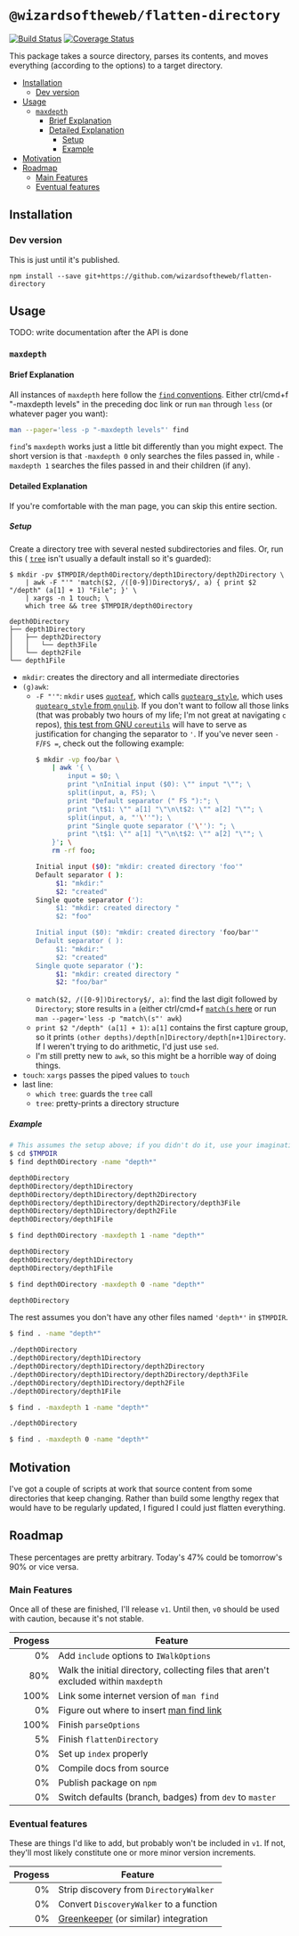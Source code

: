 # `@wizardsoftheweb/flatten-directory`

[![Build Status](https://travis-ci.org/wizardsoftheweb/flatten-directory.svg?branch=dev)](https://travis-ci.org/wizardsoftheweb/flatten-directory) [![Coverage Status](https://coveralls.io/repos/github/wizardsoftheweb/flatten-directory/badge.svg?branch=dev)](https://coveralls.io/github/wizardsoftheweb/flatten-directory?branch=dev)

This package takes a source directory, parses its contents, and moves everything (according to the options) to a target directory.

<!-- MarkdownTOC -->

- [Installation](#installation)
    - [Dev version](#devversion)
- [Usage](#usage)
    - [`maxdepth`](#maxdepth)
        - [Brief Explanation](#briefexplanation)
        - [Detailed Explanation](#detailedexplanation)
            - [Setup](#setup)
            - [Example](#example)
- [Motivation](#motivation)
- [Roadmap](#roadmap)
    - [Main Features](#mainfeatures)
    - [Eventual features](#eventualfeatures)

<!-- /MarkdownTOC -->


## Installation

### Dev version
This is just until it's published.

```
npm install --save git+https://github.com/wizardsoftheweb/flatten-directory
```

## Usage

TODO: write documentation after the API is done

### `maxdepth`
#### Brief Explanation

All instances of `maxdepth` here follow the [`find` conventions](http://man7.org/linux/man-pages/man1/find.1.html). Either ctrl/cmd+f "-maxdepth levels" in the preceding doc link or run `man` through `less` (or whatever pager you want):
```bash
man --pager='less -p "-maxdepth levels"' find
```
`find`'s `maxdepth` works just a little bit differently than you might expect. The short version is that `-maxdepth 0` only searches the files passed in, while `-maxdepth 1` searches the files passed in and their children (if any).

#### Detailed Explanation

If you're comfortable with the man page, you can skip this entire section.

##### Setup

Create a directory tree with several nested subdirectories and files. Or, run this ( [`tree`](https://linux.die.net/man/1/tree) isn't usually a default install so it's guarded):
```
$ mkdir -pv $TMPDIR/depth0Directory/depth1Directory/depth2Directory \
    | awk -F "'" 'match($2, /([0-9])Directory$/, a) { print $2 "/depth" (a[1] + 1) "File"; }' \
    | xargs -n 1 touch; \
    which tree && tree $TMPDIR/depth0Directory

depth0Directory
├── depth1Directory
│   ├── depth2Directory
│   │   └── depth3File
│   └── depth2File
└── depth1File
```
* `mkdir`: creates the directory and all intermediate directories
* `(g)awk`:
    * `-F "'"`: `mkdir` uses [`quoteaf`](https://github.com/coreutils/coreutils/blob/master/src/mkdir.c#L113), which calls [`quotearg_style`](https://github.com/coreutils/coreutils/blob/master/src/system.h#L780), which uses [`quotearg_style` from `gnulib`](https://github.com/coreutils/gnulib/blob/master/lib/quotearg.c#L290). If you don't want to follow all those links (that was probably two hours of my life; I'm not great at navigating `c` repos), [this test from GNU `coreutils`](https://github.com/coreutils/coreutils/blob/master/tests/mkdir/p-v.sh) will have to serve as justification for changing the separator to `'`. If you've never seen `-F`/`FS =`, check out the following example:
        ```bash
        $ mkdir -vp foo/bar \
            | awk '{ \
                input = $0; \
                print "\nInitial input ($0): \"" input "\""; \
                split(input, a, FS); \
                print "Default separator (" FS "):"; \
                print "\t$1: \"" a[1] "\"\n\t$2: \"" a[2] "\""; \
                split(input, a, "'\''"); \
                print "Single quote separator ('\''): "; \
                print "\t$1: \"" a[1] "\"\n\t$2: \"" a[2] "\""; \
            }'; \
            rm -rf foo;

        Initial input ($0): "mkdir: created directory 'foo'"
        Default separator ( ):
             $1: "mkdir:"
             $2: "created"
        Single quote separator ('):
             $1: "mkdir: created directory "
             $2: "foo"

        Initial input ($0): "mkdir: created directory 'foo/bar'"
        Default separator ( ):
             $1: "mkdir:"
             $2: "created"
        Single quote separator ('):
             $1: "mkdir: created directory "
             $2: "foo/bar"
        ```
    * `match($2, /([0-9])Directory$/, a)`: find the last digit followed by `Directory`; store results in `a` (either ctrl/cmd+f [`match(s` here](https://www.gnu.org/software/gawk/manual/html_node/String-Functions.html) or run `man --pager='less -p "match\(s"' awk`)
    * `print $2 "/depth" (a[1] + 1)`: `a[1]` contains the first capture group, so it prints `(other depths)/depth[n]Directory/depth[n+1]Directory`. If I weren't trying to do arithmetic, I'd just use `sed`.
    * I'm still pretty new to `awk`, so this might be a horrible way of doing things.
* `touch`: `xargs` passes the piped values to `touch`
* last line:
    * `which tree`: guards the `tree` call
    * `tree`: pretty-prints a directory structure

##### Example
```bash
# This assumes the setup above; if you didn't do it, use your imagination
$ cd $TMPDIR
$ find depth0Directory -name "depth*"

depth0Directory
depth0Directory/depth1Directory
depth0Directory/depth1Directory/depth2Directory
depth0Directory/depth1Directory/depth2Directory/depth3File
depth0Directory/depth1Directory/depth2File
depth0Directory/depth1File

$ find depth0Directory -maxdepth 1 -name "depth*"

depth0Directory
depth0Directory/depth1Directory
depth0Directory/depth1File

$ find depth0Directory -maxdepth 0 -name "depth*"

depth0Directory
```
The rest assumes you don't have any other files named `'depth*'` in `$TMPDIR`.
```bash
$ find . -name "depth*"

./depth0Directory
./depth0Directory/depth1Directory
./depth0Directory/depth1Directory/depth2Directory
./depth0Directory/depth1Directory/depth2Directory/depth3File
./depth0Directory/depth1Directory/depth2File
./depth0Directory/depth1File

$ find . -maxdepth 1 -name "depth*"

./depth0Directory

$ find . -maxdepth 0 -name "depth*"


```

## Motivation

I've got a couple of scripts at work that source content from some directories that keep changing. Rather than build some lengthy regex that would have to be regularly updated, I figured I could just flatten everything.

## Roadmap

These percentages are pretty arbitrary. Today's 47% could be tomorrow's 90% or vice versa.

### Main Features

Once all of these are finished, I'll release `v1`. Until then, `v0` should be used with caution, because it's not stable.

| Progess | Feature |
| ------: | ------- |
|      0% | Add `include` options to `IWalkOptions` |
|     80% | Walk the initial directory, collecting files that aren't excluded within `maxdepth` |
|    100% | Link some internet version of `man find` |
|      0% | Figure out where to insert [man find link](http://man7.org/linux/man-pages/man1/find.1.html) |
|    100% | Finish `parseOptions` |
|      5% | Finish `flattenDirectory` |
|      0% | Set up `index` properly |
|      0% | Compile docs from source |
|      0% | Publish package on `npm` |
|      0% | Switch defaults (branch, badges) from `dev` to `master` |

### Eventual features

These are things I'd like to add, but probably won't be included in `v1`. If not, they'll most likely constitute one or more minor version increments.

| Progess | Feature |
| ------: | ------- |
|      0% | Strip discovery from `DirectoryWalker` |
|      0% | Convert `DiscoveryWalker` to a function |
|      0% | [Greenkeeper](https://greenkeeper.io/) (or similar) integration |
